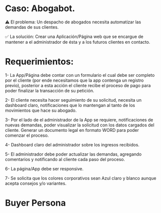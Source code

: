 # Caso: Abogabot.

⚠ El problema: Un despacho de abogados necesita automatizar las demandas de sus clientes.

✅ La solución: Crear una Aplicación/Página web que se encargue de mantener a el administrador de ésta y a los futuros clientes en contacto.


# Requerimientos: 

1- La App/Página debe contar con un formulario el cual debe ser completo por el cliente (por ende necesitamos que la app contenga un registro previo), posterior a esta acción el cliente recibe el proceso de pago para poder finalizar la transacción de su petición.

2- El cliente necesita hacer seguimiento de su solicitud, necesita un dashboard claro, notificaciones que lo mantengan al tanto de los movimientos que hace su abogado.

3- Por el lado de el administrador de la App se requiere, notificaciones de nuevas demandas, poder visualizar la solicitud con los datos cargados del cliente. Generar un documento legal en formato WORD para poder comenzar el proceso.

4- Dashboard claro del administrador sobre los ingresos recibidos.

5- El administrador debe poder actualizar las demandas, agregando comentarios y notificando al cliente cada paso del proceso.

6- La página/App debe ser responsive.

7- Se solicita que los colores corporativos sean Azul claro y blanco aunque acepta consejos y/o variantes.


# Buyer Persona
